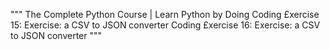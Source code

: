"""
The Complete Python Course | Learn Python by Doing
Coding £xercise 15: Exercise: a CSV to JSON converter
Coding £xercise 16: Exercise: a CSV to JSON converter
"""